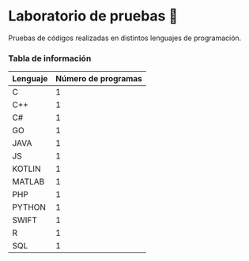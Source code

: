 # Laboratorio de pruebas 🧪

Pruebas de códigos realizadas en distintos lenguajes de programación.

### Tabla de información 

| Lenguaje        |  Número de programas  |
| -------------   |  -------------        |
| C               |           1            |
| C++             |            1           |
| C#              |           1            |
| GO              |            1           |
| JAVA            |           1            |
| JS              |           1            |
| KOTLIN          |           1            |
| MATLAB          |            1           |
| PHP             |          1             |
| PYTHON          |           1            |
| SWIFT           |           1            | 
| R               |            1           |
| SQL             |            1           |

